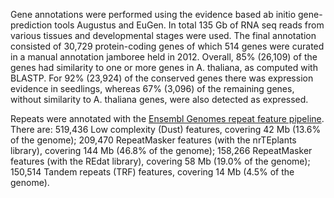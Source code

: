 Gene annotations were performed using the evidence based ab initio gene-prediction tools Augustus and EuGen. In total 135 Gb of RNA seq reads from various tissues and developmental stages were used. The final annotation consisted of 30,729 protein-coding genes of which 514 genes were curated in a manual annotation jamboree held in 2012. Overall, 85% (26,109) of the genes had similarity to one or more genes in A. thaliana, as computed with BLASTP. For 92% (23,924) of the conserved genes there was expression evidence in seedlings, whereas 67% (3,096) of the remaining genes, without similarity to A. thaliana genes, were also detected as expressed.

Repeats were annotated with the [Ensembl Genomes repeat feature pipeline](http://plants.ensembl.org/info/genome/annotation/repeat_features.html). There are: 519,436 Low complexity (Dust) features, covering 42 Mb (13.6% of the genome); 209,470 RepeatMasker features (with the nrTEplants library), covering 144 Mb (46.8% of the genome); 158,266 RepeatMasker features (with the REdat library), covering 58 Mb (19.0% of the genome); 150,514 Tandem repeats (TRF) features, covering 14 Mb (4.5% of the genome).